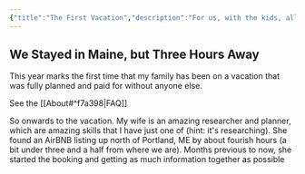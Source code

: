 ```yaml
---
{"title":"The First Vacation","description":"For us, with the kids, all on our own","date":"2021-06-22","tags":["family","travel"],"dg-publish":true,"created":"2021-06-22T11:38:42","updated":"2025-08-09T22:44:13-04:00","permalink":"/notes/2021/the-first-vacation/","dgPassFrontmatter":true,"noteIcon":"3"}
---
```



## We Stayed in Maine, but Three Hours Away

This year marks the first time that my family has been on a vacation that was fully planned and paid for without anyone else.

See the [[About#^f7a398\|FAQ]]

So onwards to the vacation. My wife is an amazing researcher and planner, which are amazing skills that I have just one of (hint: it's researching). She found an AirBNB listing up north of Portland, ME by about fourish hours (a bit under three and a half from where we are). Months previous to now, she started the booking and getting as much information together as possible
